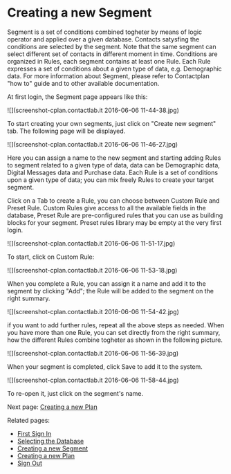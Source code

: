 # Creating a new Segment

Segment is a set of conditions combined togheter by means of logic operator and applied over a given database. Contacts satysfing the conditions are selected by the segment. Note that the same segment can select different set of contacts in different moment in time. 
Conditions are organized in Rules, each segment contains at least one Rule. Each Rule expresses a set of conditions about a given type of data, e.g. Demographic data.
For more information about Segment, please refer to Contactplan "how to" guide and to other available documentation.

At first login, the Segment page appears like this:

![](screenshot-cplan.contactlab.it 2016-06-06 11-44-38.jpg)

To start creating your own segments, just click on "Create new segment" tab. The following page will be displayed.

![](screenshot-cplan.contactlab.it 2016-06-06 11-46-27.jpg)

Here you can assign a name to the new segment and starting adding Rules to segment related to a given type of data, data can be Demographic data, Digital Messages data and Purchase data.
Each Rule is a set of conditions upon a given type of data; you can mix freely Rules to create your target segment.

Click on a Tab to create a Rule, you can choose between Custom Rule and Preset Rule.
Custom Rules give access to all the available fields in the database, Preset Rule are pre-configured rules that you can use as building blocks for your segment. Preset rules library may be empty at the very first login.

![](screenshot-cplan.contactlab.it 2016-06-06 11-51-17.jpg)

To start, click on Custom Rule:

![](screenshot-cplan.contactlab.it 2016-06-06 11-53-18.jpg)

When you complete a Rule, you can assign it a name and add it to the segment by clicking "Add"; the Rule will be added to the segment on the right summary.

![](screenshot-cplan.contactlab.it 2016-06-06 11-54-42.jpg)


if you want to add further rules, repeat all the above steps as needed. When you have more than one Rule, you can set directly from the right summary, how the different Rules  combine togheter as shown in the following picture.

![](screenshot-cplan.contactlab.it 2016-06-06 11-56-39.jpg)


When your segment is completed, click Save to add it to the system. 

![](screenshot-cplan.contactlab.it 2016-06-06 11-58-44.jpg)

To re-open it, just click on the segment's name.

Next page: [Creating a new Plan](creating_a_new_plan.md)

Related pages:
* [First Sign In](first_sign_in.md) 
* [Selecting the Database](selecting_the_database.md)
* [Creating a new Segment](creating_a_new_segment.md)
* [Creating a new Plan](creating_a_new_plan.md)
* [Sign Out](sign_out.md)